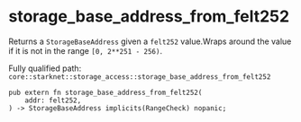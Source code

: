 # storage_base_address_from_felt252

Returns a `StorageBaseAddress` given a `felt252` value.Wraps around the value if it is not in the range `[0, 2**251 - 256)`.

Fully qualified path: `core::starknet::storage_access::storage_base_address_from_felt252`

<pre><code class="language-rust">pub extern fn storage_base_address_from_felt252(
    addr: felt252,
) -&gt; StorageBaseAddress implicits(RangeCheck) nopanic;</code></pre>

